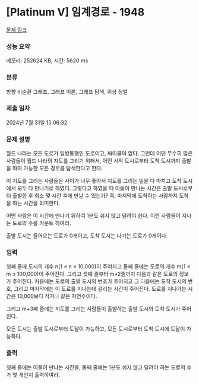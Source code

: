 # [Platinum V] 임계경로 - 1948 

[문제 링크](https://www.acmicpc.net/problem/1948) 

### 성능 요약

메모리: 252624 KB, 시간: 5620 ms

### 분류

방향 비순환 그래프, 그래프 이론, 그래프 탐색, 위상 정렬

### 제출 일자

2024년 7월 31일 15:06:32

### 문제 설명

<p>월드 나라는 모든 도로가 일방통행인 도로이고, 싸이클이 없다. 그런데 어떤 무수히 많은 사람들이 월드 나라의 지도를 그리기 위해서, 어떤 시작 도시로부터 도착 도시까지 출발을 하여 가능한 모든 경로를 탐색한다고 한다.</p>

<p>이 지도를 그리는 사람들은 사이가 너무 좋아서 지도를 그리는 일을 다 마치고 도착 도시에서 모두 다 만나기로 하였다. 그렇다고 하였을 때 이들이 만나는 시간은 출발 도시로부터 출발한 후 최소 몇 시간 후에 만날 수 있는가? 즉, 마지막에 도착하는 사람까지 도착을 하는 시간을 의미한다.</p>

<p>어떤 사람은 이 시간에 만나기 위하여 1분도 쉬지 않고 달려야 한다. 이런 사람들이 지나는 도로의 수를 카운트 하여라.</p>

<p>출발 도시는 들어오는 도로가 0개이고, 도착 도시는 나가는 도로가 0개이다.</p>

### 입력 

 <p>첫째 줄에 도시의 개수 n(1 ≤ n ≤ 10,000)이 주어지고 둘째 줄에는 도로의 개수 m(1 ≤ m ≤ 100,000)이 주어진다. 그리고 셋째 줄부터 m+2줄까지 다음과 같은 도로의 정보가 주어진다. 처음에는 도로의 출발 도시의 번호가 주어지고 그 다음에는 도착 도시의 번호, 그리고 마지막에는 이 도로를 지나는데 걸리는 시간이 주어진다. 도로를 지나가는 시간은 10,000보다 작거나 같은 자연수이다.</p>

<p>그리고 m+3째 줄에는 지도를 그리는 사람들이 출발하는 출발 도시와 도착 도시가 주어진다.</p>

<p>모든 도시는 출발 도시로부터 도달이 가능하고, 모든 도시로부터 도착 도시에 도달이 가능하다.</p>

### 출력 

 <p>첫째 줄에는 이들이 만나는 시간을, 둘째 줄에는 1분도 쉬지 않고 달려야 하는 도로의 수가 몇 개인지 출력하여라.</p>

